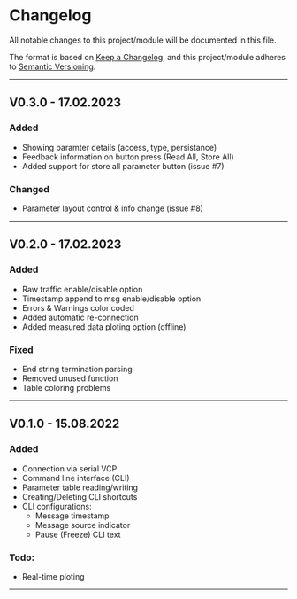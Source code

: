 # Changelog
All notable changes to this project/module will be documented in this file.

The format is based on [Keep a Changelog](https://keepachangelog.com/en/1.0.0/),
and this project/module adheres to [Semantic Versioning](https://semver.org/spec/v2.0.0.html).

---
## V0.3.0 - 17.02.2023

### Added
 - Showing paramter details (access, type, persistance)
 - Feedback information on button press (Read All, Store All)
 - Added support for store all parameter button (issue #7)

### Changed
 - Parameter layout control & info change (issue #8)

---
## V0.2.0 - 17.02.2023

### Added
 - Raw traffic enable/disable option
 - Timestamp append to msg enable/disable option
 - Errors & Warnings color coded
 - Added automatic re-connection
 - Added measured data ploting option (offline)

### Fixed
 - End string termination parsing
 - Removed unused function
 - Table coloring problems 

---
## V0.1.0 - 15.08.2022

### Added
 - Connection via serial VCP
 - Command line interface (CLI)
 - Parameter table reading/writing
 - Creating/Deleting CLI shortcuts
 - CLI configurations:
   + Message timestamp 
   + Message source indicator
   + Pause (Freeze) CLI text

### Todo: 
 - Real-time ploting

---